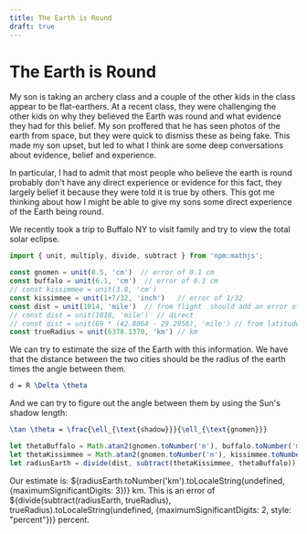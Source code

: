 ```yaml
---
title: The Earth is Round
draft: true
---
```

# The Earth is Round


My son is taking an archery class and a couple of the other kids in the class appear to be flat-earthers. At a recent class, they were challenging the other kids on why they believed the Earth was round and what evidence they had for this belief. My son proffered that he has seen photos of the earth from space, but they were quick to dismiss these as being fake.  This made my son upset, but led to what I think are some deep conversations about evidence, belief and experience.

In particular, I had to admit that most people who believe the earth is round probably don't have any direct experience or evidence for this fact, they largely belief it because they were told it is true by others.  This got me thinking about how I might be able to give my sons some direct experience of the Earth being round.

We recently took a trip to Buffalo NY to visit family and try to view the total solar eclipse.

```js
import { unit, multiply, divide, subtract } from 'npm:mathjs';
```


```js
const gnomen = unit(8.5, 'cm')  // error of 0.1 cm
const buffalo = unit(6.1, 'cm')  // error of 0.1 cm
// const kissimmee = unit(3.8, 'cm') 
const kissimmee = unit(1+7/32, 'inch')   // error of 1/32
const dist = unit(1014, 'mile')  // from flight  should add an error of ~50 miles
// const dist = unit(1018, 'mile')  // direct
// const dist = unit(69 * (42.8864 - 29.2956), 'mile') // from latitudes
const trueRadius = unit(6378.1370, 'km') // km
```


We can try to estimate the size of the Earth with this information.  We have that the distance between
the two cities should be the radius of the earth times the angle between them.

```tex
d = R \Delta \theta
```

And we can try to figure out the angle between them by using the Sun's shadow length:
```tex
\tan \theta = \frac{\ell_{\text{shadow}}}{\ell_{\text{gnomen}}} 
```

```js
let thetaBuffalo = Math.atan2(gnomen.toNumber('m'), buffalo.toNumber('m'))
let thetaKissimmee = Math.atan2(gnomen.toNumber('m'), kissimmee.toNumber('m'))
let radiusEarth = divide(dist, subtract(thetaKissimmee, thetaBuffalo))
```

Our estimate is: ${radiusEarth.toNumber('km').toLocaleString(undefined, {maximumSignificantDigits: 3})} km.   This is an error of ${divide(subtract(radiusEarth, trueRadius), trueRadius).toLocaleString(undefined, {maximumSignificantDigits: 2, style: "percent"})} percent.
